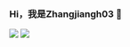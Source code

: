### Hi，我是Zhangjiangh03 👋

  
![](https://github-readme-stats.vercel.app/api/top-langs/?username=zhangjiangh03&layout=compact&hide_border=true&langs_count=10)
[![](https://github-readme-stats.vercel.app/api?username=zhangjiangh03)](https://github.com/anuraghazra/github-readme-stats)
